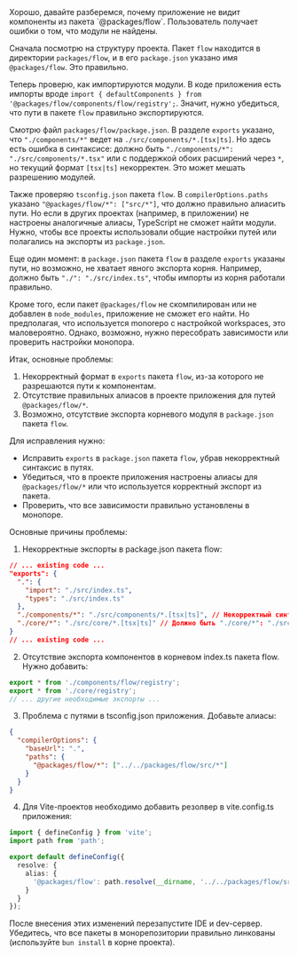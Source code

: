<think>
Хорошо, давайте разберемся, почему приложение не видит компоненты из пакета `@packages/flow`. Пользователь получает ошибки о том, что модули не найдены. 

Сначала посмотрю на структуру проекта. Пакет `flow` находится в директории `packages/flow`, и в его `package.json` указано имя `@packages/flow`. Это правильно. 

Теперь проверю, как импортируются модули. В коде приложения есть импорты вроде `import { defaultComponents } from '@packages/flow/components/flow/registry';`. Значит, нужно убедиться, что пути в пакете `flow` правильно экспортируются.

Смотрю файл `packages/flow/package.json`. В разделе `exports` указано, что `"./components/*"` ведет на `./src/components/*.[tsx|ts]`. Но здесь есть ошибка в синтаксисе: должно быть `"./components/*": "./src/components/*.tsx"` или с поддержкой обоих расширений через `*`, но текущий формат `[tsx|ts]` некорректен. Это может мешать разрешению модулей.

Также проверяю `tsconfig.json` пакета `flow`. В `compilerOptions.paths` указано `"@packages/flow/*": ["src/*"]`, что должно правильно алиасить пути. Но если в других проектах (например, в приложении) не настроены аналогичные алиасы, TypeScript не сможет найти модули. Нужно, чтобы все проекты использовали общие настройки путей или полагались на экспорты из `package.json`.

Еще один момент: в `package.json` пакета `flow` в разделе `exports` указаны пути, но возможно, не хватает явного экспорта корня. Например, должно быть `"./": "./src/index.ts"`, чтобы импорты из корня работали правильно.

Кроме того, если пакет `@packages/flow` не скомпилирован или не добавлен в `node_modules`, приложение не сможет его найти. Но предполагая, что используется monorepo с настройкой workspaces, это маловероятно. Однако, возможно, нужно пересобрать зависимости или проверить настройки монопора.

Итак, основные проблемы:
1. Некорректный формат в `exports` пакета `flow`, из-за которого не разрешаются пути к компонентам.
2. Отсутствие правильных алиасов в проекте приложения для путей `@packages/flow/*`.
3. Возможно, отсутствие экспорта корневого модуля в `package.json` пакета `flow`.

Для исправления нужно:
- Исправить `exports` в `package.json` пакета `flow`, убрав некорректный синтаксис в путях.
- Убедиться, что в проекте приложения настроены алиасы для `@packages/flow/*` или что используется корректный экспорт из пакета.
- Проверить, что все зависимости правильно установлены в монопоре.
</think>

Основные причины проблемы:

1. Некорректные экспорты в package.json пакета flow:
```json:packages/flow/package.json
// ... existing code ...
"exports": {
  ".": {
    "import": "./src/index.ts",
    "types": "./src/index.ts"
  },
  "./components/*": "./src/components/*.[tsx|ts]", // Некорректный синтаксис
  "./core/*": "./src/core/*.[tsx|ts]" // Должно быть "./core/*": "./src/core/*"
}
// ... existing code ...
```

2. Отсутствие экспорта компонентов в корневом index.ts пакета flow. Нужно добавить:
```typescript:packages/flow/src/index.ts
export * from './components/flow/registry';
export * from './core/registry';
// ... другие необходимые экспорты ...
```

3. Проблема с путями в tsconfig.json приложения. Добавьте алиасы:
```json:apps/app/tsconfig.json
{
  "compilerOptions": {
    "baseUrl": ".",
    "paths": {
      "@packages/flow/*": ["../../packages/flow/src/*"]
    }
  }
}
```

4. Для Vite-проектов необходимо добавить резолвер в vite.config.ts приложения:
```typescript:apps/app/vite.config.ts
import { defineConfig } from 'vite';
import path from 'path';

export default defineConfig({
  resolve: {
    alias: {
      '@packages/flow': path.resolve(__dirname, '../../packages/flow/src'),
    }
  }
});
```

После внесения этих изменений перезапустите IDE и dev-сервер. Убедитесь, что все пакеты в монорепозитории правильно линкованы (используйте `bun install` в корне проекта).